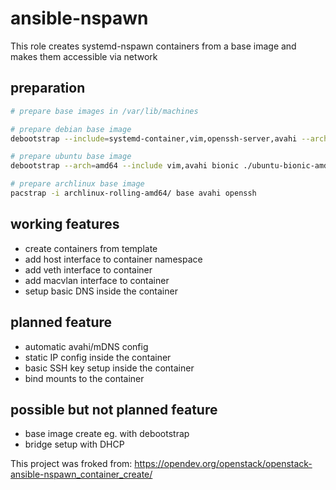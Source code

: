 # ansible-nspawn
This role creates systemd-nspawn containers from a base image and makes them accessible via network

## preparation
```bash
# prepare base images in /var/lib/machines

# prepare debian base image
debootstrap --include=systemd-container,vim,openssh-server,avahi --arch=amd64 buster ./debian-buster-amd64

# prepare ubuntu base image
debootstrap --arch=amd64 --include vim,avahi bionic ./ubuntu-bionic-amd64 http://de.archive.ubuntu.com/ubuntu

# prepare archlinux base image
pacstrap -i archlinux-rolling-amd64/ base avahi openssh
```

## working features
* create containers from template
* add host interface to container namespace
* add veth interface to container
* add macvlan interface to container
* setup basic DNS inside the container

## planned feature
* automatic avahi/mDNS config
* static IP config inside the container
* basic SSH key setup inside the container
* bind mounts to the container

## possible but not planned feature
* base image create eg. with debootstrap 
* bridge setup with DHCP

This project was froked from:
  https://opendev.org/openstack/openstack-ansible-nspawn_container_create/
